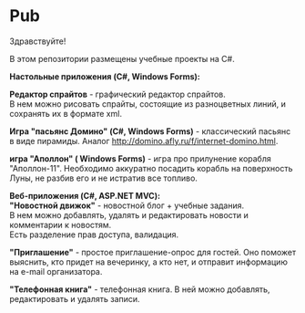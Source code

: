 # Pub
Здравствуйте!

В этом репозитории размещены учебные проекты на C#.

<b>Настольные приложения (C#, Windows Forms):</b><br>

<b>Редактор спрайтов</b> - графический редактор спрайтов.<br>
В нем можно рисовать спрайты, состоящие из разноцветных линий, и сохранять их в формате xml. 

<b>Игра "пасьянс Домино" (C#, Windows Forms)</b> - классический пасьянс в виде пирамиды.
Аналог http://domino.afly.ru/f/internet-domino.html.

<b>игра "Аполлон" ( Windows Forms)</b> - игра про прилунение корабля "Аполлон-11".
Необходимо аккуратно посадить корабль на поверхность Луны, не разбив его и не истратив все топливо.


<b>Веб-приложения (C#, ASP.NET MVC):</b><br>
<b>"Новостной движок"</b> - новостной блог + учебные задания.<br>
В нем можно добавлять, удалять и редактировать новости и комментарии к новостям.<br>
Есть разделение прав доступа, валидация.

<b>"Приглашение"</b> - простое приглашение-опрос для гостей.
Оно поможет выяснить, кто придет на вечеринку, а кто нет, и отправит информацию на e-mail организатора.

<b>"Телефонная книга"</b> - телефонная книга.
В ней можно добавлять, редактировать и удалять записи.